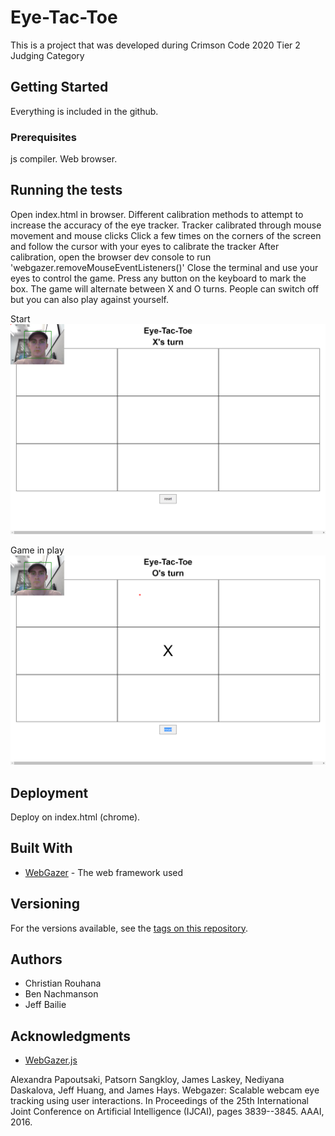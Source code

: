 # Eye-Tac-Toe
This is a project that was developed during Crimson Code 2020
Tier 2 Judging Category
## Getting Started

Everything is included in the github. 

### Prerequisites

js compiler. Web browser.

## Running the tests

Open index.html in browser.
Different calibration methods to attempt to increase the accuracy of the eye tracker.
  Tracker calibrated through mouse movement and mouse clicks
Click a few times on the corners of the screen and follow the cursor with your eyes to calibrate the tracker
After calibration, open the browser dev console to run 'webgazer.removeMouseEventListeners()'
Close the terminal and use your eyes to control the game. Press any button on the keyboard to mark the box. The game will alternate between X and O turns. People can switch off but you can also play against yourself.

Start
![](EyeTacToeDemo.PNG) 

Game in play
![](EyeTacToeDemo2.PNG)



## Deployment

Deploy on index.html (chrome).

## Built With

* [WebGazer](https://webgazer.cs.brown.edu/) - The web framework used

## Versioning

For the versions available, see the [tags on this repository](https://webgazer.cs.brown.edu/). 

## Authors

* Christian Rouhana
* Ben Nachmanson
* Jeff Bailie

## Acknowledgments

* [WebGazer.js](https://webgazer.cs.brown.edu/)

Alexandra Papoutsaki, Patsorn Sangkloy, James Laskey, Nediyana Daskalova, Jeff Huang, and James Hays. Webgazer: Scalable webcam eye tracking using user interactions. In Proceedings of the 25th International Joint Conference on Artificial Intelligence (IJCAI), pages 3839--3845. AAAI, 2016.
